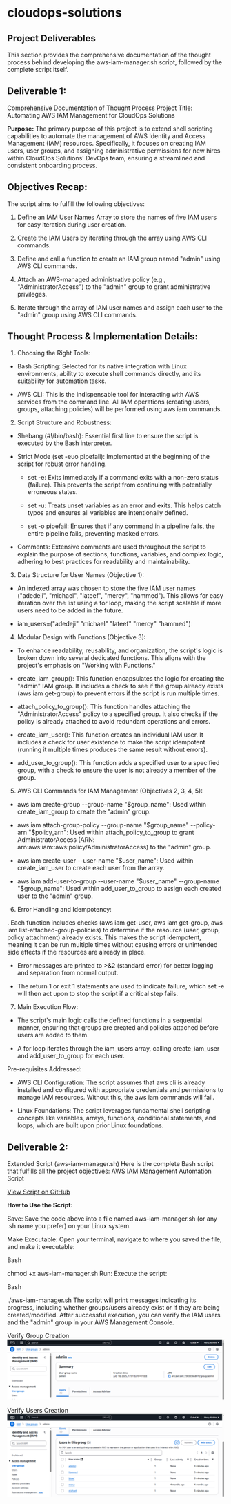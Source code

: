 # cloudops-solutions

## Project Deliverables
This section provides the comprehensive documentation of the thought process behind developing the aws-iam-manager.sh script, followed by the complete script itself.

## Deliverable 1:
Comprehensive Documentation of Thought Process
Project Title: Automating AWS IAM Management for CloudOps Solutions

**Purpose:**
The primary purpose of this project is to extend shell scripting capabilities to automate the management of AWS Identity and Access Management (IAM) resources. Specifically, it focuses on creating IAM users, user groups, and assigning administrative permissions for new hires within CloudOps Solutions' DevOps team, ensuring a streamlined and consistent onboarding process.

## Objectives Recap:
The script aims to fulfill the following objectives:

1. Define an IAM User Names Array to store the names of five IAM users for easy iteration during user creation.

2. Create the IAM Users by iterating through the array using AWS CLI commands.

3. Define and call a function to create an IAM group named "admin" using AWS CLI commands.

4. Attach an AWS-managed administrative policy (e.g., "AdministratorAccess") to the "admin" group to grant administrative privileges.

5. Iterate through the array of IAM user names and assign each user to the "admin" group using AWS CLI commands.

## Thought Process & Implementation Details:

1. Choosing the Right Tools:

* Bash Scripting: Selected for its native integration with Linux environments, ability to execute shell commands directly, and its suitability for automation tasks.

* AWS CLI: This is the indispensable tool for interacting with AWS services from the command line. All IAM operations (creating users, groups, attaching policies) will be performed using aws iam commands.

2. Script Structure and Robustness:

* Shebang (#!/bin/bash): Essential first line to ensure the script is executed by the Bash interpreter.

* Strict Mode (set -euo pipefail): Implemented at the beginning of the script for robust error handling.

    * set -e: Exits immediately if a command exits with a non-zero status (failure). This prevents the script from continuing with potentially erroneous states.

    * set -u: Treats unset variables as an error and exits. This helps catch typos and ensures all variables are intentionally defined.

    * set -o pipefail: Ensures that if any command in a pipeline fails, the entire pipeline fails, preventing masked errors.

* Comments: Extensive comments are used throughout the script to explain the purpose of sections, functions, variables, and complex logic, adhering to best practices for readability and maintainability.

3. Data Structure for User Names (Objective 1):

* An indexed array was chosen to store the five IAM user names ("adedeji", "michael", "lateef", "mercy", "hammed"). This allows for easy iteration over the list using a for loop, making the script scalable if more users need to be added in the future.

* iam_users=("adedeji" "michael" "lateef" "mercy" "hammed")

4. Modular Design with Functions (Objective 3):

* To enhance readability, reusability, and organization, the script's logic is broken down into several dedicated functions. This aligns with the project's emphasis on "Working with Functions."

* create_iam_group(): This function encapsulates the logic for creating the "admin" IAM group. It includes a check to see if the group already exists (aws iam get-group) to prevent errors if the script is run multiple times.

* attach_policy_to_group(): This function handles attaching the "AdministratorAccess" policy to a specified group. It also checks if the policy is already attached to avoid redundant operations and errors.

* create_iam_user(): This function creates an individual IAM user. It includes a check for user existence to make the script idempotent (running it multiple times produces the same result without errors).

* add_user_to_group(): This function adds a specified user to a specified group, with a check to ensure the user is not already a member of the group.

5. AWS CLI Commands for IAM Management (Objectives 2, 3, 4, 5):

* aws iam create-group --group-name "$group_name": Used within create_iam_group to create the "admin" group.

* aws iam attach-group-policy --group-name "$group_name" --policy-arn "$policy_arn": Used within attach_policy_to_group to grant AdministratorAccess (ARN: arn:aws:iam::aws:policy/AdministratorAccess) to the "admin" group.

* aws iam create-user --user-name "$user_name": Used within create_iam_user to create each user from the array.

* aws iam add-user-to-group --user-name "$user_name" --group-name "$group_name": Used within add_user_to_group to assign each created user to the "admin" group.

6. Error Handling and Idempotency:

. Each function includes checks (aws iam get-user, aws iam get-group, aws iam list-attached-group-policies) to determine if the resource (user, group, policy attachment) already exists. This makes the script idempotent, meaning it can be run multiple times without causing errors or unintended side effects if the resources are already in place.

* Error messages are printed to >&2 (standard error) for better logging and separation from normal output.

* The return 1 or exit 1 statements are used to indicate failure, which set -e will then act upon to stop the script if a critical step fails.

7. Main Execution Flow:

* The script's main logic calls the defined functions in a sequential manner, ensuring that groups are created and policies attached before users are added to them.

* A for loop iterates through the iam_users array, calling create_iam_user and add_user_to_group for each user.

Pre-requisites Addressed:

* AWS CLI Configuration: The script assumes that aws cli is already installed and configured with appropriate credentials and permissions to manage IAM resources. Without this, the aws iam commands will fail.

* Linux Foundations: The script leverages fundamental shell scripting concepts like variables, arrays, functions, conditional statements, and loops, which are built upon prior Linux foundations.

## Deliverable 2:

Extended Script (aws-iam-manager.sh)
Here is the complete Bash script that fulfills all the project objectives:
AWS IAM Management Automation Script

[View Script on GitHub](https://github.com/mabirhire1/cloudops-solutions/blob/main/aws-iam-manager.sh)

**How to Use the Script:**

Save: Save the code above into a file named aws-iam-manager.sh (or any .sh name you prefer) on your Linux system.

Make Executable: Open your terminal, navigate to where you saved the file, and make it executable:

Bash

chmod +x aws-iam-manager.sh
Run: Execute the script:

Bash

./aws-iam-manager.sh
The script will print messages indicating its progress, including whether groups/users already exist or if they are being created/modified. After successful execution, you can verify the IAM users and the "admin" group in your AWS Management Console.

Verify Group Creation
![Admin Group](img/image.png)

Verify Users Creation
![Users](img/image1.png)
